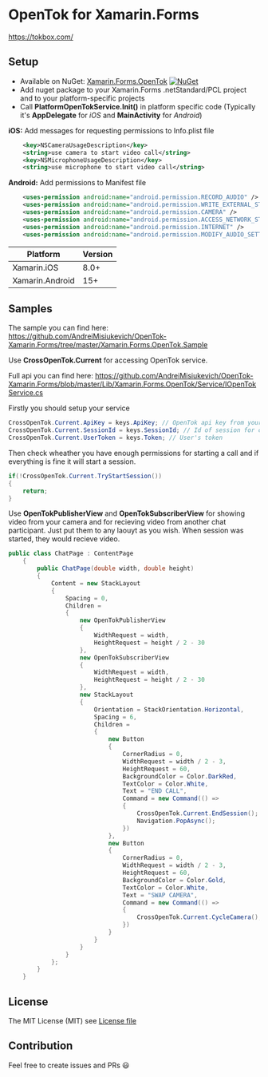 # OpenTok for Xamarin.Forms
https://tokbox.com/

## Setup
* Available on NuGet: [Xamarin.Forms.OpenTok](http://www.nuget.org/packages/Xamarin.Forms.OpenTok) [![NuGet](https://img.shields.io/nuget/v/Xamarin.Forms.OpenTok.svg?label=NuGet)](https://www.nuget.org/packages/Xamarin.Forms.OpenTok)
* Add nuget package to your Xamarin.Forms .netStandard/PCL project and to your platform-specific projects
* Call **PlatformOpenTokService.Init()** in platform specific code (Typically it's **AppDelegate** for *iOS* and **MainActivity** for *Android*)

**iOS:**
Add messages for requesting permissions to Info.plist file
```xml
	<key>NSCameraUsageDescription</key>
	<string>use camera to start video call</string>
	<key>NSMicrophoneUsageDescription</key>
	<string>use microphone to start video call</string>
```

**Android:**
Add permissions to Manifest file
```xml
	<uses-permission android:name="android.permission.RECORD_AUDIO" />
	<uses-permission android:name="android.permission.WRITE_EXTERNAL_STORAGE" />
	<uses-permission android:name="android.permission.CAMERA" />
	<uses-permission android:name="android.permission.ACCESS_NETWORK_STATE" />
	<uses-permission android:name="android.permission.INTERNET" />
	<uses-permission android:name="android.permission.MODIFY_AUDIO_SETTINGS" />
```


|Platform|Version|
| ------------------- | ------------------- |
|Xamarin.iOS|8.0+|
|Xamarin.Android|15+|

## Samples
The sample you can find here: https://github.com/AndreiMisiukevich/OpenTok-Xamarin.Forms/tree/master/Xamarin.Forms.OpenTok.Sample

Use **CrossOpenTok.Current** for accessing OpenTok service.

Full api you can find here: https://github.com/AndreiMisiukevich/OpenTok-Xamarin.Forms/blob/master/Lib/Xamarin.Forms.OpenTok/Service/IOpenTokService.cs


Firstly you should setup your service
```csharp
CrossOpenTok.Current.ApiKey = keys.ApiKey; // OpenTok api key from your account
CrossOpenTok.Current.SessionId = keys.SessionId; // Id of session for connecting
CrossOpenTok.Current.UserToken = keys.Token; // User's token
```

Then check wheather you have enough permissions for starting a call and if everything is fine it will start a session.
```csharp
if(!CrossOpenTok.Current.TryStartSession())
{
    return;
}
```

Use **OpenTokPublisherView** and **OpenTokSubscriberView** for showing video from your camera and for recieving video from another chat participant. Just put them to any laouyt as you wish. When session was started, they would recieve video.

```csharp
public class ChatPage : ContentPage
    {
        public ChatPage(double width, double height)
        {
            Content = new StackLayout
            {
                Spacing = 0,
                Children =
                {
                    new OpenTokPublisherView
                    {
                        WidthRequest = width,
                        HeightRequest = height / 2 - 30
                    },
                    new OpenTokSubscriberView
                    {
                        WidthRequest = width,
                        HeightRequest = height / 2 - 30
                    },
                    new StackLayout
                    {
                        Orientation = StackOrientation.Horizontal,
                        Spacing = 6,
                        Children =
                        {
                            new Button
                            {
                                CornerRadius = 0,
                                WidthRequest = width / 2 - 3,
                                HeightRequest = 60,
                                BackgroundColor = Color.DarkRed,
                                TextColor = Color.White,
                                Text = "END CALL",
                                Command = new Command(() =>
                                {
                                    CrossOpenTok.Current.EndSession();
                                    Navigation.PopAsync();
                                })
                            },
                            new Button
                            {
                                CornerRadius = 0,
                                WidthRequest = width / 2 - 3,
                                HeightRequest = 60,
                                BackgroundColor = Color.Gold,
                                TextColor = Color.White,
                                Text = "SWAP CAMERA",
                                Command = new Command(() =>
                                {
                                    CrossOpenTok.Current.CycleCamera();
                                })
                            }
                        }
                    }
                }
            };
        }
    }
```

## License
The MIT License (MIT) see [License file](LICENSE)

## Contribution
Feel free to create issues and PRs 😃

